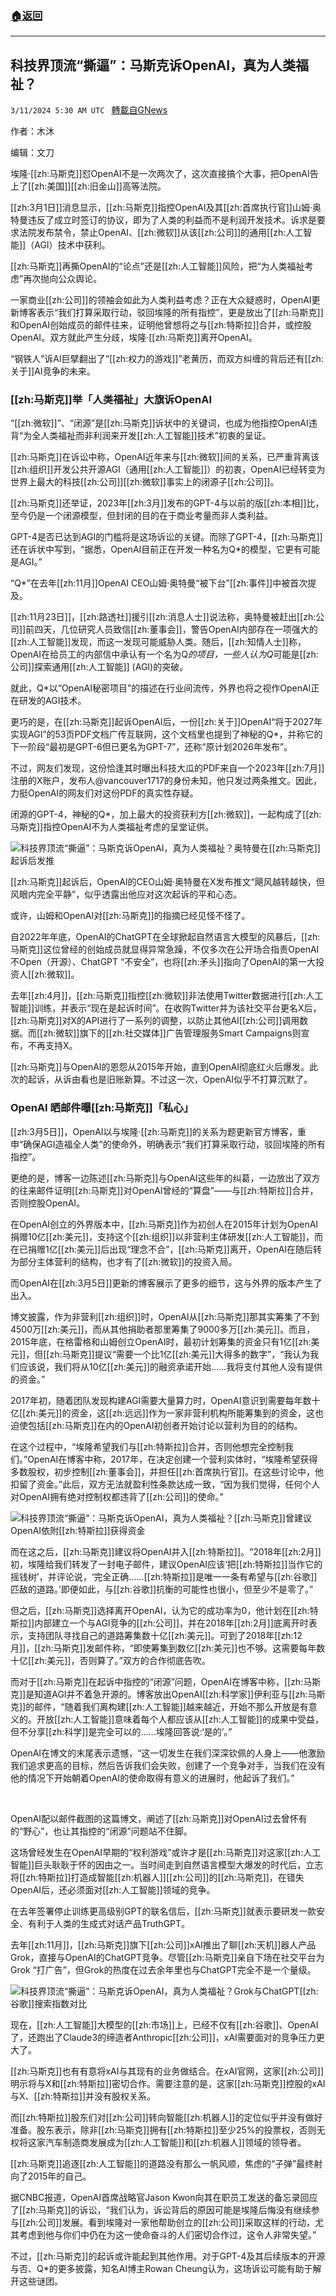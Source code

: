 ###  [:house:返回](README.md)
---


## 科技界顶流“撕逼”：马斯克诉OpenAI，真为人类福祉？
`3/11/2024 5:30 AM UTC ` [轉載自GNews](https://gnews.org/articles/2383212)

作者：木沐

编辑：文刀

埃隆·[[zh:马斯克]]怼OpenAI不是一次两次了，这次直接搞个大事，把OpenAI告上了[[zh:美国]][[zh:旧金山]]高等法院。

[[zh:3月1日]]消息显示，[[zh:马斯克]]指控OpenAI及其[[zh:首席执行官]]山姆·奥特曼违反了成立时签订的协议，即为了人类的利益而不是利润开发技术。诉求是要求法院发布禁令，禁止OpenAI、[[zh:微软]]从该[[zh:公司]]的通用[[zh:人工智能]]（AGI）技术中获利。

[[zh:马斯克]]再撕OpenAI的“论点”还是[[zh:人工智能]]风险，把“为人类福祉考虑”再次抛向公众舆论。

一家商业[[zh:公司]]的领袖会如此为人类利益考虑？正在大众疑惑时，OpenAI更新博客表示“我们打算采取行动，驳回埃隆的所有指控”，更是放出了[[zh:马斯克]]和OpenAI创始成员的邮件往来，证明他曾想将之与[[zh:特斯拉]]合并，或控股OpenAI。双方就此产生分歧，埃隆·[[zh:马斯克]]离开OpenAI。

“钢铁人”诉AI巨擘翻出了“[[zh:权力的游戏]]”老黄历，而双方纠缠的背后还有[[zh:关于]]AI竞争的未来。

### [[zh:马斯克]]举「人类福祉」大旗诉OpenAI

“[[zh:微软]]”、“闭源”是[[zh:马斯克]]诉状中的关键词，也成为他指控OpenAI违背“为全人类福祉而非利润来开发[[zh:人工智能]]技术”初衷的呈证。

[[zh:马斯克]]在诉讼中称，OpenAI近年来与[[zh:微软]]间的关系，已严重背离该[[zh:组织]]开发公共开源AGI（通用[[zh:人工智能]]）的初衷，OpenAI已经转变为世界上最大的科技[[zh:公司]][[zh:微软]]事实上的闭源子[[zh:公司]]。

[[zh:马斯克]]还举证，2023年[[zh:3月]]发布的GPT-4与以前的版[[zh:本相]]比，至今仍是一个闭源模型，但封闭的目的在于商业考量而非人类利益。

GPT-4是否已达到AGI的门槛将是这场诉讼的关键。而除了GPT-4，[[zh:马斯克]]还在诉状中写到，“据悉，OpenAI目前正在开发一种名为Q*的模型，它更有可能是AGI。”

“Q*”在去年[[zh:11月]]OpenAI CEO山姆·奥特曼“被下台”[[zh:事件]]中被首次提及。

[[zh:11月23日]]，[[zh:路透社]]援引[[zh:消息人士]]说法称，奥特曼被赶出[[zh:公司]]前四天，几位研究人员致信[[zh:董事会]]，警告OpenAI内部存在一项强大的[[zh:人工智能]]发现，而这一发现可能威胁人类。随后，[[zh:知情人士]]称，OpenAI在给员工的内部信中承认有一个名为Q*的项目，一些人认为Q*可能是[[zh:公司]]探索通用[[zh:人工智能]] (AGI)的突破。

就此，Q*以“OpenAI秘密项目”的描述在行业间流传，外界也将之视作OpenAI正在研发的AGI技术。

更巧的是，在[[zh:马斯克]]起诉OpenAI后，一份[[zh:关于]]OpenAI“将于2027年实现AGI”的53页PDF文档广传互联网，这个文档里也提到了神秘的Q*，并称它的下一阶段“最初是GPT-6但已更名为GPT-7”，还称“原计划2026年发布”。

不过，网友们发现，这份恰逢其时曝出科技大瓜的PDF来自一个2023年[[zh:7月]]注册的X账户，发布人@vancouver1717的身份未知，他只发过两条推文。因此，力挺OpenAI的网友们对这份PDF的真实性存疑。

闭源的GPT-4，神秘的Q*，加上最大的投资获利方[[zh:微软]]，一起构成了[[zh:马斯克]]指控OpenAI不为人类福祉考虑的呈堂证供。

![科技界顶流“撕逼”：马斯克诉OpenAI，真为人类福祉？](https://cdn-img.panewslab.com//panews/2022/3/11/images/f68aae17de5fb5aaa579e49d4b4c3155.png "科技界顶流“撕逼”：马斯克诉OpenAI，真为人类福祉？")奥特曼在[[zh:马斯克]]起诉后发推

[[zh:马斯克]]起诉后，OpenAI的CEO山姆·奥特曼在X发布推文“飓风越转越快，但风眼内完全平静”，似乎透露出他应对这次起诉的平和心态。

或许，山姆和OpenAI对[[zh:马斯克]]的指摘已经见怪不怪了。

自2022年年底，OpenAI的ChatGPT在全球掀起自然语言大模型的风暴后，[[zh:马斯克]]这位曾经的创始成员就显得异常急躁，不仅多次在公开场合指责OpenAI不Open（开源）、ChatGPT “不安全”，也将[[zh:矛头]]指向了OpenAI的第一大投资人[[zh:微软]]。

去年[[zh:4月]]，[[zh:马斯克]]指控[[zh:微软]]非法使用Twitter数据进行[[zh:人工智能]]训练，并表示“现在是起诉时间”。在收购Twitter并为该社交平台更名X后，[[zh:马斯克]]对X的API进行了一系列的调整，以防止其他AI[[zh:公司]]调用数据。而[[zh:微软]]旗下的[[zh:社交媒体]]广告管理服务Smart Campaigns则宣布，不再支持X。

[[zh:马斯克]]与OpenAI的恩怨从2015年开始，直到OpenAI彻底红火后爆发。此次的起诉，从诉由看也是旧账新算。不过这一次，OpenAI似乎不打算沉默了。

### OpenAI 晒邮件曝[[zh:马斯克]]「私心」

[[zh:3月5日]]，OpenAI以与埃隆·[[zh:马斯克]]的关系为题更新官方博客，重申“确保AGI造福全人类”的使命外，明确表示“我们打算采取行动，驳回埃隆的所有指控”。

更绝的是，博客一边陈述[[zh:马斯克]]与OpenAI这些年的纠葛，一边放出了双方的往来邮件证明[[zh:马斯克]]对OpenAI曾经的“算盘”——与[[zh:特斯拉]]合并，否则控股OpenAI。

在OpenAI创立的外界版本中，[[zh:马斯克]]作为初创人在2015年计划为OpenAI捐赠10亿[[zh:美元]]，支持这个[[zh:组织]]以非营利主体研发[[zh:人工智能]]，而在已捐赠1亿[[zh:美元]]后出现“理念不合”，[[zh:马斯克]]离开，OpenAI在随后转为部分主体营利的结构，也才有了[[zh:微软]]的投资入局。

而OpenAI在[[zh:3月5日]]更新的博客展示了更多的细节，这与外界的版本产生了出入。

博文披露，作为非营利[[zh:组织]]时，OpenAI从[[zh:马斯克]]那其实筹集了不到4500万[[zh:美元]]，而从其他捐助者那里筹集了9000多万[[zh:美元]]。而且，2015年底，在格雷格和山姆创立OpenAI时，最初计划筹集的资金只有1亿[[zh:美元]]，但[[zh:马斯克]]提议“需要一个比1亿[[zh:美元]]大得多的数字”，“我认为我们应该说，我们将从10亿[[zh:美元]]的融资承诺开始……我将支付其他人没有提供的资金。”

2017年初，随着团队发现构建AGI需要大量算力时，OpenAI意识到需要每年数十亿[[zh:美元]]的资金，这[[zh:远远]]作为一家非营利机构所能筹集到的资金，这也迫使包括[[zh:马斯克]]在内的OpenAI初创者开始讨论以营利为目的的结构。

在这个过程中，“埃隆希望我们与[[zh:特斯拉]]合并，否则他想完全控制我们。”OpenAI在博客中称，2017年，在决定创建一个营利实体时，“埃隆希望获得多数股权，初步控制[[zh:董事会]]，并担任[[zh:首席执行官]]。在这些讨论中，他扣留了资金。”此后，双方无法就盈利性条款达成一致，“因为我们觉得，任何个人对OpenAI拥有绝对控制权都违背了[[zh:公司]]的使命。”

![科技界顶流“撕逼”：马斯克诉OpenAI，真为人类福祉？](https://cdn-img.panewslab.com//panews/2022/3/11/images/b26120104054adf21d5bf7d6bedcbbb8.png "科技界顶流“撕逼”：马斯克诉OpenAI，真为人类福祉？")[[zh:马斯克]]曾建议OpenAI依附[[zh:特斯拉]]获得资金

而在这之后，[[zh:马斯克]]建议将OpenAI并入[[zh:特斯拉]]。“2018年[[zh:2月]]初，埃隆给我们转发了一封电子邮件，建议OpenAI应该‘把[[zh:特斯拉]]当作它的摇钱树’，并评论说，‘完全正确……[[zh:特斯拉]]是唯一一条有希望与[[zh:谷歌]]匹敌的道路。’即便如此，与[[zh:谷歌]]抗衡的可能性也很小，但至少不是零了。”

但之后，[[zh:马斯克]]选择离开OpenAI，认为它的成功率为0，他计划在[[zh:特斯拉]]内部建立一个与AGI竞争的[[zh:公司]]，并在2018年[[zh:2月]]底离开时表示，支持团队寻找自己的道路筹集数十亿[[zh:美元]]。可到了2018年[[zh:12月]]，[[zh:马斯克]]发邮件称，“即使筹集到数亿[[zh:美元]]也不够。这需要每年数十亿[[zh:美元]]，否则算了。”双方的合作彻底告吹。

而对于[[zh:马斯克]]在起诉中指控的“闭源”问题，OpenAI在博客中称，[[zh:马斯克]]是知道AGI并不着急开源的。博客放出OpenAI[[zh:科学家]]伊利亚与[[zh:马斯克]]的邮件，“随着我们离构建[[zh:人工智能]]越来越近，开始不那么开放是有意义的。开放[[zh:人工智能]]意味着每个人都应该从[[zh:人工智能]]的成果中受益，但不分享[[zh:科学]]是完全可以的……埃隆回答说:‘是的’。”

OpenAI在博文的末尾表示遗憾，“这一切发生在我们深深钦佩的人身上——他激励我们追求更高的目标，然后告诉我们会失败，创建了一个竞争对手，当我们在没有他的情况下开始朝着OpenAI的使命取得有意义的进展时，他起诉了我们。”

‍‍‍‍‍‍‍‍‍‍‍‍‍‍‍‍‍‍‍

OpenAI配以邮件截图的这篇博文，阐述了[[zh:马斯克]]对OpenAI过去曾怀有的“野心”，也让其指控的“闭源”问题站不住脚。

这场曾经发生在OpenAI早期的“权利游戏”或许才是[[zh:马斯克]]对这家[[zh:人工智能]]巨头耿耿于怀的因由之一。当时间走到自然语言模型大爆发的时代后，立志将[[zh:特斯拉]]打造成智能[[zh:机器人]][[zh:公司]]的[[zh:马斯克]]，在错失OpenAI后，还必须面对[[zh:人工智能]]领域的竞争。

在去年签署停止训练更高级别GPT的联名信后，[[zh:马斯克]]就表示要研发一款安全、有利于人类的生成式对话产品TruthGPT。

去年[[zh:11月]]，[[zh:马斯克]]旗下[[zh:公司]]xAI推出了聊[[zh:天机]]器人产品Grok，直接与OpenAI的ChatGPT竞争。尽管[[zh:马斯克]]亲自下场在社交平台为Grok “打广告”，但Grok的热度在过去余年里也与ChatGPT完全不是一个量级。

![科技界顶流“撕逼”：马斯克诉OpenAI，真为人类福祉？](https://cdn-img.panewslab.com//panews/2022/3/11/images/f1e6faa711bf1167fef3c2129ebddb9a.png "科技界顶流“撕逼”：马斯克诉OpenAI，真为人类福祉？")Grok与ChatGPT[[zh:谷歌]]搜索指数对比

现在，[[zh:人工智能]]大模型的[[zh:市场]]上，已经不仅有[[zh:谷歌]]、OpenAI了，还跑出了Claude3的缔造者Anthropic[[zh:公司]]，xAI需要面对的竞争压力更大了。

[[zh:马斯克]]也有有意将xAI与其现有的业务做结合。在xAI官网，这家[[zh:公司]]明示将与X和[[zh:特斯拉]]密切合作。需要注意的是，这家[[zh:马斯克]]控股的xAI与X、[[zh:特斯拉]]并没有股权关系。

而[[zh:特斯拉]]股东们对[[zh:公司]]转向智能[[zh:机器人]]的定位似乎并没有做好准备。股东表示，除非[[zh:马斯克]]拥有[[zh:特斯拉]]至少25%的投票权，否则无权将这家汽车制造商发展成为[[zh:人工智能]]和[[zh:机器人]]领域的领导者。

[[zh:马斯克]]追逐[[zh:人工智能]]的道路没有那么一帆风顺，焦虑的“子弹”最终射向了2015年的自己。

据CNBC报道，OpenAI首席战略官Jason Kwon向其在职员工发送的备忘录回应了[[zh:马斯克]]的诉讼，“我们认为，诉讼背后的原因可能是埃隆后悔没有继续参与[[zh:公司]]发展。看到埃隆对一家他帮助创立的[[zh:公司]]采取这样的行动，尤其考虑到他与你们中仍在为这一使命奋斗的人们密切合作过，这令人非常失望。”

不过，[[zh:马斯克]]的起诉或许能起到其他作用。对于GPT-4及其后续版本的开源与否、Q*的更多披露，知名AI博主Rowan Cheung认为，这场诉讼可能有助于解开这些谜团。
